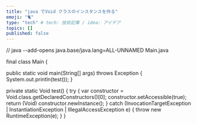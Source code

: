 ```yaml
---
title: "java でVoid クラスのインスタンスを作る"
emoji: "🐈"
type: "tech" # tech: 技術記事 / idea: アイデア
topics: []
published: false
---
```


// java --add-opens java.base/java.lang=ALL-UNNAMED Main.java

final class Main {

  public static void main(String[] args) throws Exception {
    System.out.println(test());
  }

  private static Void test() {
    try {
      var constructor = Void.class.getDeclaredConstructors()[0];
      constructor.setAccessible(true);
      return (Void) constructor.newInstance();
    } catch (InvocationTargetException | InstantiationException |
             IllegalAccessException e) {
      throw new RuntimeException(e);
    }
  }
